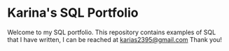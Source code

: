 # Karina's SQL Portfolio 

Welcome to my SQL portfolio. This repository contains examples of SQL that I have written, I can be reached at karias2395@gmail.com
Thank you!
